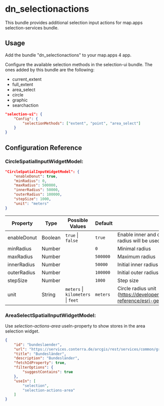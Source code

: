 # dn_selectionactions

This bundle provides additional selection input actions for map.apps selection-services bundle.

## Usage

Add the bundle "dn_selectionactions" to your map.apps 4 app.

Configure the available selection methods in the selection-ui bundle. The ones added by this bundle are the following:
- current_extent
- full_extent
- area_select
- circle
- graphic
- searchaction

```json
"selection-ui": {
    "Config": {
        "selectionMethods": ["extent", "point", "area_select"]
    }
}
```

## Configuration Reference

### CircleSpatialInputWidgetModel:
```json
"CircleSpatialInputWidgetModel": {
    "enableDonut": true,
    "minRadius": 0,
    "maxRadius": 500000,
    "innerRadius": 50000,
    "outerRadius": 100000,
    "stepSize": 1000,
    "unit": "meters"
}
```

| Property                       | Type    | Possible Values                                        | Default      | Description                                                                                                             |
|--------------------------------|---------|--------------------------------------------------------|--------------|------------------------------------------------------------------------------------------------------------------------ |
| enableDonut                    | Boolean | ```true``` &#124; ```false```                          | ```true```   | Enable inner and outer radius. If disabled only outer radius will be used.                                              |
| minRadius                      | Number  |                                                        | ```0```      | Minimal radius                                                                                                          |
| maxRadius                      | Number  |                                                        | ```500000``` | Maximum radius                                                                                                          |
| innerRadius                    | Number  |                                                        | ```50000```  | Initial inner radius                                                                                                    |
| outerRadius                    | Number  |                                                        | ```100000``` | Initial outer radius                                                                                                    |
| stepSize                       | Number  |                                                        | ```1000```   | Step size                                                                                                               |
| unit                           | String  | ```meters``` &#124; ```kilometers``` &#124; ```feet``` | ```meters``` | Circle radius unit (https://developers.arcgis.com/javascript/latest/api-reference/esri-geometry-Circle.html#radiusUnit) |

### AreaSelectSpatialInputWidgetModel:
Use _selection-actions-area_ useIn-property to show stores in the area selection widget.

```json
{
    "id": "bundeslaender",
    "url": "https://services.conterra.de/arcgis/rest/services/common/grenzen/FeatureServer/2",
    "title": "Bundesländer",
    "description": "Bundesländer",
    "fetchIdProperty": true,
    "filterOptions": {
        "suggestContains": true
    },
    "useIn": [
        "selection",
        "selection-actions-area"
    ]
}
```
